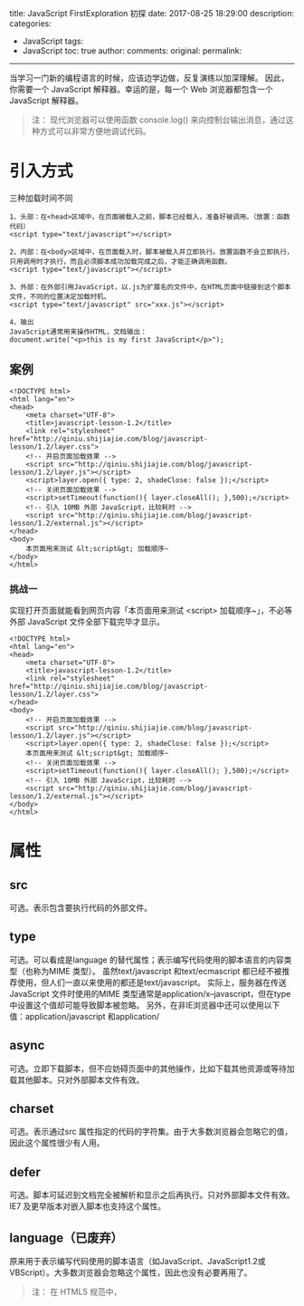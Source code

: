 title: JavaScript FirstExploration 初探
date: 2017-08-25 18:29:00
description:
categories:
- JavaScript
tags:
- JavaScript
toc: true
author:
comments:
original:
permalink:
---
当学习一门新的编程语言的时候，应该边学边做，反复演练以加深理解。
因此，你需要一个 JavaScript 解释器。幸运的是，每一个 Web 浏览器都包含一个 JavaScript 解释器。
<!-- more -->

>注：
现代浏览器可以使用函数 console.log() 来向控制台输出消息，通过这种方式可以非常方便地调试代码。


# 引入方式
三种加载时间不同

```
1、头部：在<head>区域中，在页面被载入之前，脚本已经载入，准备好被调用。（放置：函数代码）
<script type="text/javascript"></script>

2、内部：在<body>区域中，在页面载入时，脚本被载入并立即执行。放置函数不会立即执行，只用调用时才执行，而且必须脚本成功加载完成之后，才能正确调用函数。
<script type="text/javascript"></script>

3、外部：在外部引用JavaScript，以.js为扩展名的文件中，在HTML页面中链接到这个脚本文件，不同的位置决定加载时机。
<script type="text/javascript" src="xxx.js"></script>

4、输出
JavaScript通常用来操作HTML，文档输出：
document.write("<p>this is my first JavaScript</p>");
```

## 案例
```
<!DOCTYPE html>
<html lang="en">
<head>
    <meta charset="UTF-8">
    <title>javascript-lesson-1.2</title>
    <link rel="stylesheet" href="http://qiniu.shijiajie.com/blog/javascript-lesson/1.2/layer.css">
    <!-- 开启页面加载效果 -->
    <script src="http://qiniu.shijiajie.com/blog/javascript-lesson/1.2/layer.js"></script>
    <script>layer.open({ type: 2, shadeClose: false });</script>
    <!-- 关闭页面加载效果 -->
    <script>setTimeout(function(){ layer.closeAll(); },500);</script>
    <!-- 引入 10MB 外部 JavaScript，比较耗时 -->
    <script src="http://qiniu.shijiajie.com/blog/javascript-lesson/1.2/external.js"></script>
</head>
<body>
    本页面用来测试 &lt;script&gt; 加载顺序~
</body>
</html>
```

### 挑战一
实现打开页面就能看到网页内容「本页面用来测试  &lt;script&gt;  加载顺序~」，不必等外部 JavaScript 文件全部下载完毕才显示。
```
<!DOCTYPE html>
<html lang="en">
<head>
    <meta charset="UTF-8">
    <title>javascript-lesson-1.2</title>
    <link rel="stylesheet" href="http://qiniu.shijiajie.com/blog/javascript-lesson/1.2/layer.css">
</head>
<body>
    <!-- 开启页面加载效果 -->
    <script src="http://qiniu.shijiajie.com/blog/javascript-lesson/1.2/layer.js"></script>
    <script>layer.open({ type: 2, shadeClose: false });</script>
    本页面用来测试 &lt;script&gt; 加载顺序~
    <!-- 关闭页面加载效果 -->
    <script>setTimeout(function(){ layer.closeAll(); },500);</script>
    <!-- 引入 10MB 外部 JavaScript，比较耗时 -->
    <script src="http://qiniu.shijiajie.com/blog/javascript-lesson/1.2/external.js"></script>
</body>
</html>
```


# 属性

## src
可选。表示包含要执行代码的外部文件。

## type
可选。可以看成是language 的替代属性；表示编写代码使用的脚本语言的内容类型（也称为MIME 类型）。
虽然text/javascript 和text/ecmascript 都已经不被推荐使用，但人们一直以来使用的都还是text/javascript。
实际上，服务器在传送JavaScript 文件时使用的MIME 类型通常是application/x–javascript，但在type 中设置这个值却可能导致脚本被忽略。
另外，在非IE浏览器中还可以使用以下值：application/javascript 和application/

## async
可选。立即下载脚本，但不应妨碍页面中的其他操作，比如下载其他资源或等待加载其他脚本。只对外部脚本文件有效。

## charset
可选。表示通过src 属性指定的代码的字符集。由于大多数浏览器会忽略它的值，因此这个属性很少有人用。

## defer
可选。脚本可延迟到文档完全被解析和显示之后再执行。只对外部脚本文件有效。IE7 及更早版本对嵌入脚本也支持这个属性。

## language（已废弃）
原来用于表示编写代码使用的脚本语言（如JavaScript、JavaScript1.2或VBScript）。大多数浏览器会忽略这个属性，因此也没有必要再用了。

>注：
在 HTML5 规范中，<script> 的 type 属性默认是 "text/javascript"，所以可以省略；
但是在 HTML 4.01 和 XHTML 1.0 规范中，type 属性是必须的。

可以参考 Stack Overflow 上的回答：
- [stackoverflow](https://stackoverflow.com/questions/4243577/which-is-better-script-type-text-javascript-script-or-script-scr "")

- []( "")

